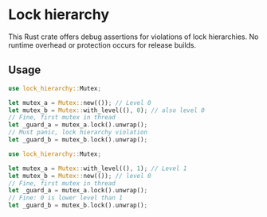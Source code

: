 # Lock hierarchy

This Rust crate offers debug assertions for violations of lock hierarchies. No runtime overhead or protection occurs for release builds.

## Usage

```rust
use lock_hierarchy::Mutex;

let mutex_a = Mutex::new(()); // Level 0
let mutex_b = Mutex::with_level((), 0); // also level 0
// Fine, first mutex in thread
let _guard_a = mutex_a.lock().unwrap();
// Must panic, lock hierarchy violation
let _guard_b = mutex_b.lock().unwrap();
```

```rust
use lock_hierarchy::Mutex;

let mutex_a = Mutex::with_level((), 1); // Level 1
let mutex_b = Mutex::new(()); // level 0
// Fine, first mutex in thread
let _guard_a = mutex_a.lock().unwrap();
// Fine: 0 is lower level than 1
let _guard_b = mutex_b.lock().unwrap();
```
